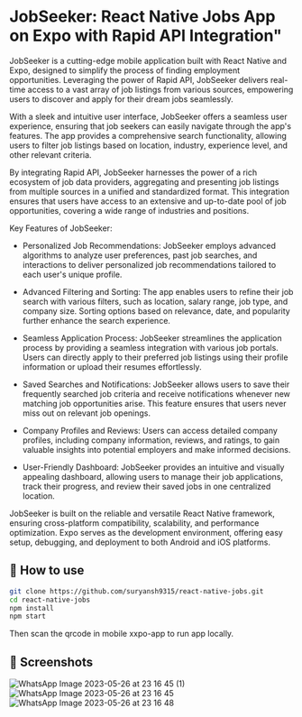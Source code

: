 # JobSeeker: React Native Jobs App on Expo with Rapid API Integration"

JobSeeker is a cutting-edge mobile application built with React Native and Expo, designed to simplify the process of finding employment opportunities. Leveraging the power of Rapid API, JobSeeker delivers real-time access to a vast array of job listings from various sources, empowering users to discover and apply for their dream jobs seamlessly.

With a sleek and intuitive user interface, JobSeeker offers a seamless user experience, ensuring that job seekers can easily navigate through the app's features. The app provides a comprehensive search functionality, allowing users to filter job listings based on location, industry, experience level, and other relevant criteria.

By integrating Rapid API, JobSeeker harnesses the power of a rich ecosystem of job data providers, aggregating and presenting job listings from multiple sources in a unified and standardized format. This integration ensures that users have access to an extensive and up-to-date pool of job opportunities, covering a wide range of industries and positions.

Key Features of JobSeeker:

- Personalized Job Recommendations: JobSeeker employs advanced algorithms to analyze user preferences, past job searches, and interactions to deliver personalized job recommendations tailored to each user's unique profile.

- Advanced Filtering and Sorting: The app enables users to refine their job search with various filters, such as location, salary range, job type, and company size. Sorting options based on relevance, date, and popularity further enhance the search experience.

- Seamless Application Process: JobSeeker streamlines the application process by providing a seamless integration with various job portals. Users can directly apply to their preferred job listings using their profile information or upload their resumes effortlessly.

- Saved Searches and Notifications: JobSeeker allows users to save their frequently searched job criteria and receive notifications whenever new matching job opportunities arise. This feature ensures that users never miss out on relevant job openings.

- Company Profiles and Reviews: Users can access detailed company profiles, including company information, reviews, and ratings, to gain valuable insights into potential employers and make informed decisions.

- User-Friendly Dashboard: JobSeeker provides an intuitive and visually appealing dashboard, allowing users to manage their job applications, track their progress, and review their saved jobs in one centralized location.

JobSeeker is built on the reliable and versatile React Native framework, ensuring cross-platform compatibility, scalability, and performance optimization. Expo serves as the development environment, offering easy setup, debugging, and deployment to both Android and iOS platforms.

## 🚀 How to use

```sh
git clone https://github.com/suryansh9315/react-native-jobs.git
cd react-native-jobs
npm install
npm start
```
Then scan the qrcode in mobile xxpo-app to run app locally.

## 📸 Screenshots

![WhatsApp Image 2023-05-26 at 23 16 45 (1)](https://github.com/suryansh9315/react-native-jobs/assets/71925882/b2ba3e8f-4e34-404d-9846-c4f1f18d24a4)
![WhatsApp Image 2023-05-26 at 23 16 45](https://github.com/suryansh9315/react-native-jobs/assets/71925882/4718c7e7-6a00-40bb-b1db-92b7bab2b7b9)
![WhatsApp Image 2023-05-26 at 23 16 48](https://github.com/suryansh9315/react-native-jobs/assets/71925882/e6ec6431-1128-44c8-adda-d98139c360a0)


